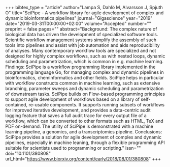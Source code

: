 +++
bibtex_type = "article"
author="Lampa S, Dahlö M, Alvarsson J, Spjuth O"
title="SciPipe - A workflow library for agile development of complex and dynamic bioinformatics pipelines"
journal="Gigascience"
year="2019"
date="2019-03-31T00:00:00+02:00"
volume="Accepted"
number=""
preprint = false
pages=""
abstract="Background: The complex nature of biological data has driven the development of specialized software tools. Scientific workflow management systems simplify the assembly of such tools into pipelines and assist with job automation and aids reproducibility of analyses. Many contemporary workflow tools are specialized and not designed for highly complex workflows, such as with nested loops, dynamic scheduling and parametrization, which is common in e.g. machine learning. Findings: SciPipe is a workflow programming library implemented in the programming language Go, for managing complex and dynamic pipelines in bioinformatics, cheminformatics and other fields. SciPipe helps in particular with workflow constructs common in machine learning, such as extensive branching, parameter sweeps and dynamic scheduling and parametrization of downstream tasks. SciPipe builds on Flow-based programming principles to support agile development of workflows based on a library of self-contained, re-usable components. It supports running subsets of workflows for improved iterative development, and provides a data-centric audit logging feature that saves a full audit trace for every output file of a workflow, which can be converted to other formats such as HTML, TeX and PDF on-demand. The utility of SciPipe is demonstrated with a machine learning pipeline, a genomics, and a transcriptomics pipeline. Conclusions: SciPipe provides a solution for agile development of complex and dynamic pipelines, especially in machine leaning, through a flexible programming API suitable for scientists used to programming or scripting."
issn=""
doi="10.1101/380808"
url_html="https://www.biorxiv.org/content/early/2018/08/01/380808"
+++
